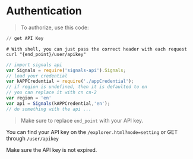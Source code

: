 
# Authentication

> To authorize, use this code:

```python
// get API Key
```

```shell
# With shell, you can just pass the correct header with each request
curl "{end_point}/user/apikey"
```

```javascript
// import signals api
var Signals = require('signals-api').Signals;
// load your credential
var kAPPCredential = require('./appCredential');
// if region is undefined, then it is defaulted to en
// you can replace it with cn cn-2
var region = 'en'
var api = Signals(kAPPCredential,'en');
// do something with the api ...
```

> Make sure to replace `end_point` with your API key.

You can find your API key on the `/explorer.html?mode=setting` or GET through `/user/apikey`

<aside class="notice">
Make sure the API key is not expired.
</aside>